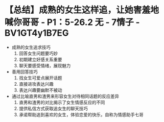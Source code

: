 # 【总结】成熟的女生这样追，让她害羞地喊你哥哥 - P1：5-26.2 无 - 7情子 - BV1GT4y1B7EG

-   成熟的女生追求技巧
    1.  回答女生问题要巧妙
    2.  初期建立好感关系重要
    3.  聊天要感受情绪，展现魅力
-   善用回答技巧
    1.  找女生可爱点展开话题
    2.  直接进攻表达兴趣
    3.  表达兴趣要幽默不被动
-   通过比喻直男和渣男来形容女生对待相同话题的反应差异
    1.  直男和渣男的对比揭示了女生情感反应的不同
    2.  提供私信方式获取追女生的聊天技巧
    3.  承诺帮助追到喜欢的女生，体验恋爱的快乐，自称为情感助手七哥